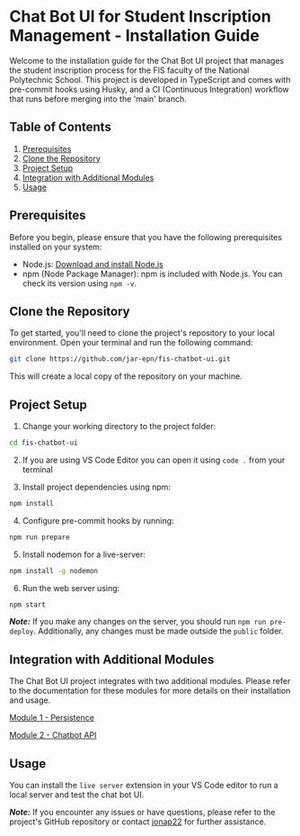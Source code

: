 # Chat Bot UI for Student Inscription Management - Installation Guide

Welcome to the installation guide for the Chat Bot UI project that manages the student inscription process for the FIS faculty of the National Polytechnic School. This project is developed in TypeScript and comes with pre-commit hooks using Husky, and a CI (Continuous Integration) workflow that runs before merging into the 'main' branch.

## Table of Contents

1. [Prerequisites](#prerequisites)
2. [Clone the Repository](#clone-the-repository)
3. [Project Setup](#project-setup)
4. [Integration with Additional Modules](#integration-with-additional-modules)
5. [Usage](#usage)

## Prerequisites

Before you begin, please ensure that you have the following prerequisites installed on your system:

- Node.js: [Download and install Node.js](https://nodejs.org/)
- npm (Node Package Manager): npm is included with Node.js. You can check its version using `npm -v`.

## Clone the Repository

To get started, you'll need to clone the project's repository to your local environment. Open your terminal and run the following command:

```bash
git clone https://github.com/jar-epn/fis-chatbot-ui.git
```

This will create a local copy of the repository on your machine.

## Project Setup

1. Change your working directory to the project folder:

```bash
cd fis-chatbot-ui
```

2. If you are using VS Code Editor you can open it using `code .` from your terminal

3. Install project dependencies using npm:

```bash
npm install
```

4. Configure pre-commit hooks by running:

```bash
npm run prepare
```

5. Install nodemon for a live-server:

```bash
npm install -g nodemon
```

6. Run the web server using:

```bash
npm start
```

**_Note:_** If you make any changes on the server, you should run `npm run pre-deploy`. Additionally, any changes must be made outside the `public` folder.

## Integration with Additional Modules

The Chat Bot UI project integrates with two additional modules. Please refer to the documentation for these modules for more details on their installation and usage.

[Module 1 - Persistence](https://github.com/jar-epn/fis-chatbot-persistence)

[Module 2 - Chatbot API](https://github.com/jar-epn/fis-chatbot-api)

## Usage

You can install the `live server` extension in your VS Code editor to run a local server and test the chat bot UI.

**_Note:_** If you encounter any issues or have questions, please refer to the project's GitHub repository or contact [jonap22](https://github.com/jonap22) for further assistance.
